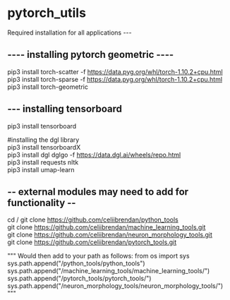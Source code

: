 # pytorch_utils

Required installation for all applications ---

## ---- installing pytorch geometric ----

pip3 install torch-scatter -f https://data.pyg.org/whl/torch-1.10.2+cpu.html  
pip3 install torch-sparse -f https://data.pyg.org/whl/torch-1.10.2+cpu.html  
pip3 install torch-geometric

## --- installing tensorboard
pip3 install tensorboard  

#installing the dgl library  
pip3 install tensorboardX  
pip3 install dgl dglgo -f https://data.dgl.ai/wheels/repo.html  
pip3 install requests nltk  
pip3 install umap-learn  


## -- external modules may need to add for functionality --
cd /
git clone https://github.com/celiibrendan/python_tools  
git clone https://github.com/celiibrendan/machine_learning_tools.git  
git clone https://github.com/celiibrendan/neuron_morphology_tools.git  
git clone https://github.com/celiibrendan/pytorch_tools.git  

"""
Would then add to your path as follows: 
from os import sys  
sys.path.append("/python_tools/python_tools")  
sys.path.append("/machine_learning_tools/machine_learning_tools/")  
sys.path.append("/pytorch_tools/pytorch_tools/")  
sys.path.append("/neuron_morphology_tools/neuron_morphology_tools/")
"""
